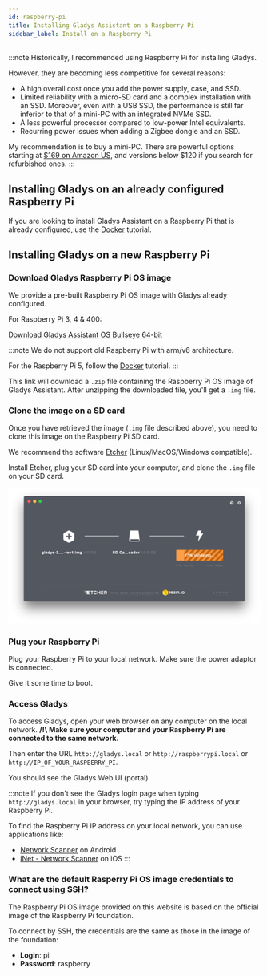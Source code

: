 ```yaml
---
id: raspberry-pi
title: Installing Gladys Assistant on a Raspberry Pi
sidebar_label: Install on a Raspberry Pi
---
```


:::note
Historically, I recommended using Raspberry Pi for installing Gladys.

However, they are becoming less competitive for several reasons:

- A high overall cost once you add the power supply, case, and SSD.
- Limited reliability with a micro-SD card and a complex installation with an SSD. Moreover, even with a USB SSD, the performance is still far inferior to that of a mini-PC with an integrated NVMe SSD.
- A less powerful processor compared to low-power Intel equivalents.
- Recurring power issues when adding a Zigbee dongle and an SSD.

My recommendation is to buy a mini-PC. There are powerful options starting at [$169 on Amazon US](https://amzn.to/4gKDV2E), and versions below $120 if you search for refurbished ones.
:::

## Installing Gladys on an already configured Raspberry Pi

If you are looking to install Gladys Assistant on a Raspberry Pi that is already configured, use the [Docker](/docs/installation/docker) tutorial.

## Installing Gladys on a new Raspberry Pi

### Download Gladys Raspberry Pi OS image

We provide a pre-built Raspberry Pi OS image with Gladys already configured.

For Raspberry Pi 3, 4 & 400:

<a class="button button--primary margin-bottom--md" href="https://gladysassistant.com/download/latest-64" rel="nofollow" >Download Gladys Assistant OS Bullseye 64-bit</a>

:::note
We do not support old Raspberry Pi with arm/v6 architecture.

For the Raspberry Pi 5, follow the [Docker](/docs/installation/docker) tutorial.
:::

This link will download a `.zip` file containing the Raspberry Pi OS image of Gladys Assistant. After unzipping the downloaded file, you'll get a `.img` file.

### Clone the image on a SD card

Once you have retrieved the image (`.img` file described above), you need to clone this image on the Raspberry Pi SD card.

We recommend the software [Etcher](https://www.balena.io/etcher/) (Linux/MacOS/Windows compatible).

Install Etcher, plug your SD card into your computer, and clone the `.img` file on your SD card.

![Etcher](../../static/img/docs/en/installation/etcher.png)

### Plug your Raspberry Pi

Plug your Raspberry Pi to your local network. Make sure the power adaptor is connected.

Give it some time to boot.

### Access Gladys

To access Gladys, open your web browser on any computer on the local network. **/!\ Make sure your computer and your Raspberry Pi are connected to the same network.**

Then enter the URL `http://gladys.local` or `http://raspberrypi.local` or `http://IP_OF_YOUR_RASPBERRY_PI`.

You should see the Gladys Web UI (portal).

:::note
If you don't see the Gladys login page when typing `http://gladys.local` in your browser, try typing the IP address of your Raspberry Pi.

To find the Raspberry Pi IP address on your local network, you can use applications like:

- [Network Scanner](https://play.google.com/store/apps/details?id=com.easymobile.lan.scanner) on Android
- [iNet - Network Scanner](https://apps.apple.com/us/app/inet-network-scanner/id340793353) on iOS
  :::

### What are the default Rasperry Pi OS image credentials to connect using SSH?

The Raspberry Pi OS image provided on this website is based on the official image of the Raspberry Pi foundation.

To connect by SSH, the credentials are the same as those in the image of the foundation:

- **Login**: pi
- **Password**: raspberry
